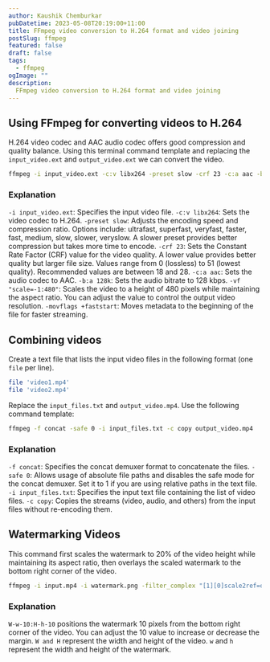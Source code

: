 ```yaml
---
author: Kaushik Chemburkar
pubDatetime: 2023-05-08T20:19:00+11:00
title: FFmpeg video conversion to H.264 format and video joining
postSlug: ffmpeg
featured: false
draft: false
tags:
  - ffmpeg
ogImage: ""
description:
  FFmpeg video conversion to H.264 format and video joining
---
```


## Using FFmpeg for converting videos to H.264

H.264 video codec and AAC audio codec offers good compression and quality balance. Using this terminal command template and replacing the `input_video.ext` and `output_video.ext` we can convert the video.

```bash
ffmpeg -i input_video.ext -c:v libx264 -preset slow -crf 23 -c:a aac -b:a 128k -vf "scale=-1:480" -movflags +faststart output_video.mp4
```

### Explanation

`-i input_video.ext`: Specifies the input video file.
`-c:v libx264`: Sets the video codec to H.264.
`-preset slow`: Adjusts the encoding speed and compression ratio. Options include: ultrafast, superfast, veryfast, faster, fast, medium, slow, slower, veryslow. A slower preset provides better compression but takes more time to encode.
`-crf 23`: Sets the Constant Rate Factor (CRF) value for the video quality. A lower value provides better quality but larger file size. Values range from 0 (lossless) to 51 (lowest quality). Recommended values are between 18 and 28.
`-c:a aac`: Sets the audio codec to AAC.
`-b:a 128k`: Sets the audio bitrate to 128 kbps.
`-vf "scale=-1:480"`: Scales the video to a height of 480 pixels while maintaining the aspect ratio. You can adjust the value to control the output video resolution.
`-movflags +faststart`: Moves metadata to the beginning of the file for faster streaming.

## Combining videos

Create a text file that lists the input video files in the following format (one `file` per line).

```bash
file 'video1.mp4'
file 'video2.mp4'
```

Replace the `input_files.txt` and `output_video.mp4`. Use the following command template:

```bash
ffmpeg -f concat -safe 0 -i input_files.txt -c copy output_video.mp4
```

### Explanation

`-f concat`: Specifies the concat demuxer format to concatenate the files.
`-safe 0`: Allows usage of absolute file paths and disables the safe mode for the concat demuxer. Set it to 1 if you are using relative paths in the text file.
`-i input_files.txt`: Specifies the input text file containing the list of video files.
`-c copy`: Copies the streams (video, audio, and others) from the input files without re-encoding them.

## Watermarking Videos

This command first scales the watermark to 20% of the video height while maintaining its aspect ratio, then overlays the scaled watermark to the bottom right corner of the video.

```bash
ffmpeg -i input.mp4 -i watermark.png -filter_complex "[1][0]scale2ref=oh*mdar:ih*0.2[logo][video];[video][logo]overlay=W-w-10:H-h-10" output_scaled.mp4
```

### Explanation

`W-w-10:H-h-10` positions the watermark 10 pixels from the bottom right corner of the video. You can adjust the 10 value to increase or decrease the margin.
`W and H` represent the width and height of the video.
`w` and `h` represent the width and height of the watermark.
